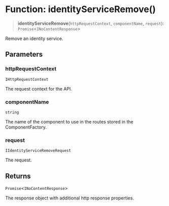 # Function: identityServiceRemove()

> **identityServiceRemove**(`httpRequestContext`, `componentName`, `request`): `Promise`\<`INoContentResponse`\>

Remove an identity service.

## Parameters

### httpRequestContext

`IHttpRequestContext`

The request context for the API.

### componentName

`string`

The name of the component to use in the routes stored in the ComponentFactory.

### request

`IIdentityServiceRemoveRequest`

The request.

## Returns

`Promise`\<`INoContentResponse`\>

The response object with additional http response properties.
